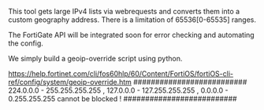 This tool gets large IPv4 lists via webrequests and converts them into a custom geography address. 
There is a limitation of 65536[0-65535] ranges. 

The FortiGate API will be integrated soon for error checking and automating the config.


We simply build a geoip-override script using python.

https://help.fortinet.com/cli/fos60hlp/60/Content/FortiOS/fortiOS-cli-ref/config/system/geoip-override.htm
##########################
224.0.0.0 - 255.255.255.255 , 127.0.0.0 - 127.255.255.255 , 0.0.0.0 - 0.255.255.255 cannot be blocked !
##########################
